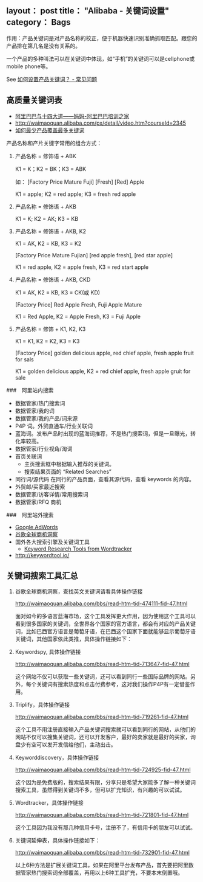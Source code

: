 layout： post
title： "Alibaba - 关键词设置"
category： Bags
---

作用：产品关键词是对产品名称的校正，便于机器快速识别准确抓取匹配。跟您的产品排在第几名是没有关系的。

一个产品的多种叫法可以在关键词中体现，如“手机”的关键词可以是cellphone或mobile phone等。

See [如何设置产品关键词？ - 常见问题](http://service.alibaba.com/supplier/faq_detail/10469854.htm?id=10469854&tracelog=ma_zsky_cpgjc#wuqu)

## 高质量关键词表

- [阿里巴巴与十四大道&mdash;&mdash;妈妈-阿里巴巴培训之家](http://waimaoquan.alibaba.com/px/detail/video.htm?courseId=2344)
- <http://waimaoquan.alibaba.com/px/detail/video.htm?courseId=2345>
- [如何最少产品覆盖最多关键词](http://waimaoquan.alibaba.com/px/detail/video.htm?courseId=2670)

产品名称和产片关键字常用的组合方式：

1. 产品名称 = 修饰语 + ABK

    K1 = K；K2 = BK；K3 = ABK

    如： [Factory Price Mature Fuji] [Fresh] [Red] Apple

    K1 = apple; K2 = red apple; K3 = fresh red apple

2. 产品名称 = 修饰语 + AKB

    K1 = K; K2 = AK; K3 = KB

3. 产品名称 = 修饰语 + AKB, K2

    K1 = AK, K2 = KB, K3 = K2

    [Factory Price Mature Fujian] [red apple fresh], [red star apple]

    K1 = red apple, K2 = apple fresh, K3 = red start apple

4. 产品名称 = 修饰语 + AKB, CKD

    K1 = AK, K2 = KB, K3 = CK(或 KD)

    [Factory Price] Red Apple Fresh, Fuji Apple Mature

    K1 = Red Apple,  K2 = Apple Fresh, K3 = Fuji Apple

5. 产品名称 = 修饰 + K1, K2, K3

    K1 = K1, K2 = K2, K3 = K3

    [Factory Price] golden delicious apple, red chief apple, fresh apple fruit for sals

    K1 = golden delicious apple, K2 = red chief apple, fresh apple gruit for sale

###　阿里站内搜索

- 数据管家/热门搜索词
- 数据管家/我的词
- 数据管家/我的产品/词来源
- P4P 词。外贸直通车/行业关联词
- 蓝海词。发布产品时出现的蓝海词推荐，不是热门搜索词，但是一旦曝光，转化率较高。
- 数据管家/行业视角/淘词
- 首页关联词
    + 主页搜索框中根据输入推荐的关键词。
    + 搜索结果页面的 “Related Searches”
- 同行词/源代码 在同行的产品页面，查看其源代码，查看 keywords 的内容。
- 外贸邮/买家最近搜索
- 数据管家/访客详情/常用搜索词
- 数据管家/RFQ 商机

###　阿里站外搜索

- [Google AdWords](https://adwords.google.com)
- [谷歌全球商机洞察](https://translate.google.com/globalmarketfinder/g/index.html)
- 国外各大搜索引擎及关键词工具
    + [Keyword Research Tools from Wordtracker](http://www.wordtracker.com/)
- <http://keywordtool.io/>

## 关键词搜索工具汇总


1. 谷歌全球商机洞察，查找英文关键词请看具体操作链接 

    http://waimaoquan.alibaba.com/bbs/read-htm-tid-474111-fid-47.html 
   
    面对如今的多语言蓝海市场，这个工具发挥更大作用，因为使用这个工具可以看到很多国家的关键词，全世界各个国家的官方语言，都会有对应的产品关键词，比如巴西官方语言是葡萄牙语，在巴西这个国家下面就能够显示葡萄牙语关键词，其他国家依此类推，具体操作链接如下： 

2. Keywordspy, 具体操作链接

    http://waimaoquan.alibaba.com/bbs/read-htm-tid-713647-fid-47.html 
    
    这个网站不仅可以获取一些关键词，还可以看到同行一些国际品牌的网站。另外，每个关键词有搜索热度和点击付费参考，这对我们操作P4P有一定借鉴作用。


3. Triplify，具体操作链接

    http://waimaoquan.alibaba.com/bbs/read-htm-tid-719261-fid-47.html 

    这个工具不用注册直接输入产品关键词搜索就可以看到同行的网站，从他们的网站不仅可以搜集关键词，还可以开发客户，最好的卖家就是最好的买家，询盘少有空可以发开发信给他们，主动出击。 

 

4. Keyworddiscovery，具体操作链接 

    http://waimaoquan.alibaba.com/bbs/read-htm-tid-724925-fid-47.html 

    这个因为是免费版的，搜索结果有限，分享只是希望大家能多了解一种关键词搜索工具，虽然得到关键词不多，但可以扩充知识，有兴趣的可以试试。


5. Wordtracker，具体操作链接

    http://waimaoquan.alibaba.com/bbs/read-htm-tid-721801-fid-47.html 

    这个工具因为我没有那几种信用卡号，注册不了，有信用卡的朋友可以试试。


6. 关键词延伸表，具体操作链接如下： 

    http://waimaoquan.alibaba.com/bbs/read-htm-tid-732901-fid-47.html 

    以上6种方法是扩展关键词工具，如果在阿里平台发布产品，首先要把阿里数据管家热门搜索词全部覆盖，再用以上6种工具扩充，不要本末倒置哦。